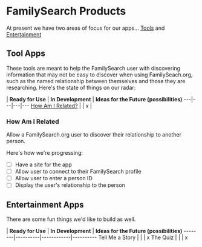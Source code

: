 # FamilySearch Products

At present we have two areas of focus for our apps... [Tools](#tool-apps) and [Entertainment](#entertainment-apps)

## Tool Apps

These tools are meant to help the FamilySearch user with discovering information that may not be easy to discover when using FamilySeach.org, such as the named relationship between themselves and those they are researching. Here's the state of things on our radar:

 | **Ready for Use** | **In Development** | **Ideas for the Future (possibilities)**
---|---|---|---
[How Am I Related?](#how-am-i-related) | | x |

### How Am I Related
Allow a FamilySearch.org user to discover their relationship to another person.

Here's how we're progressing:
- [ ] Have a site for the app
- [ ] Allow user to connect to their FamilySearch profile
- [ ] Allow user to enter a person ID
- [ ] Display the user's relationship to the person

## Entertainment Apps
There are some fun things we'd like to build as well.

 | **Ready for Use** | **In Development** | **Ideas for the Future (possibilities)**
--------|----------|------------|----------
Tell Me a Story | | | x
The Quiz | | | x
